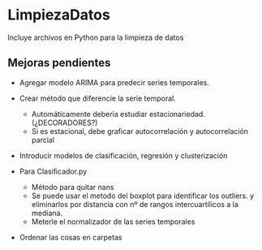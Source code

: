 # LimpiezaDatos
Incluye archivos en Python para la limpieza de datos

## Mejoras pendientes
- Agregar modelo ARIMA para predecir series temporales.
- Crear método que diferencie la serie temporal.
    - Automáticamente debería estudiar estacionariedad. (¿DECORADORES?)
    - Si es estacional, debe graficar autocorrelación y autocorrelación parcial

- Introducir modelos de clasificación, regresión y clusterización
- Para Clasificador.py
    - Método para quitar nans
    - Se puede usar el metodo del boxplot para identificar los outliers.
    y eliminarlos por distancia con nº de rangos intercuartílicos a la mediana.
    - Meterle el normalizador de las series temporales
- Ordenar las cosas en carpetas